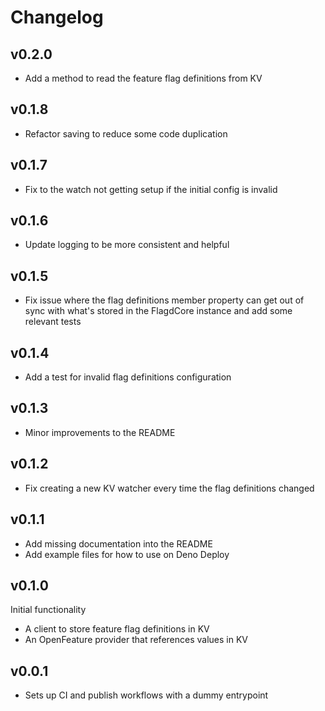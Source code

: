 # Changelog

## v0.2.0

- Add a method to read the feature flag definitions from KV

## v0.1.8

- Refactor saving to reduce some code duplication

## v0.1.7

- Fix to the watch not getting setup if the initial config is invalid

## v0.1.6

- Update logging to be more consistent and helpful

## v0.1.5

- Fix issue where the flag definitions member property can get out of sync with
  what's stored in the FlagdCore instance and add some relevant tests

## v0.1.4

- Add a test for invalid flag definitions configuration

## v0.1.3

- Minor improvements to the README

## v0.1.2

- Fix creating a new KV watcher every time the flag definitions changed

## v0.1.1

- Add missing documentation into the README
- Add example files for how to use on Deno Deploy

## v0.1.0

Initial functionality

- A client to store feature flag definitions in KV
- An OpenFeature provider that references values in KV

## v0.0.1

- Sets up CI and publish workflows with a dummy entrypoint
